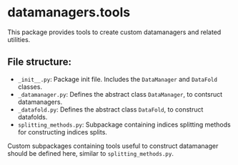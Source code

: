 # datamanagers.tools

This package provides tools to create custom datamanagers and related utilities.

## File structure:

- `_init__.py`: Package init file. Includes the `DataManager` and `DataFold` classes.
- `_datamanager.py`: Defines the abstract class `DataManager`, to contsruct datamanagers.
- `_datafold.py`: Defines the abstract class `DataFold`, to construct datafolds.
- `splitting_methods.py`: Subpackage containing indices splitting methods for constructing indices splits.

Custom subpackages containing tools useful to construct datamanager should be defined here, similar to `splitting_methods.py`.